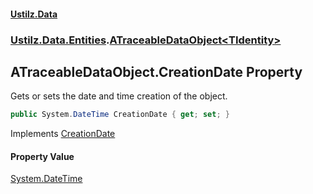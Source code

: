 #### [Ustilz.Data](index.md 'index')
### [Ustilz.Data.Entities](Ustilz.Data.Entities.md 'Ustilz.Data.Entities').[ATraceableDataObject&lt;TIdentity&gt;](Ustilz.Data.Entities.ATraceableDataObject_TIdentity_.md 'Ustilz.Data.Entities.ATraceableDataObject<TIdentity>')

## ATraceableDataObject<TIdentity>.CreationDate Property

Gets or sets the date and time creation of the object.

```csharp
public System.DateTime CreationDate { get; set; }
```

Implements [CreationDate](Ustilz.Data.Abstractions.ITraceableDataObject.CreationDate.md 'Ustilz.Data.Abstractions.ITraceableDataObject.CreationDate')

#### Property Value
[System.DateTime](https://docs.microsoft.com/en-us/dotnet/api/System.DateTime 'System.DateTime')